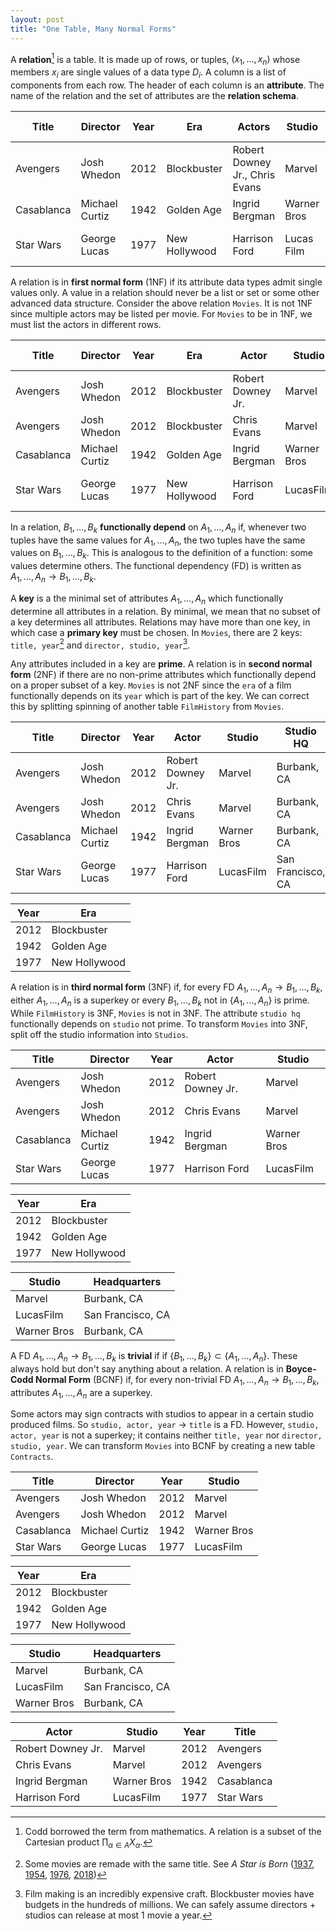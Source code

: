 ```yaml
---
layout: post
title: "One Table, Many Normal Forms"
---
```


A **relation**[^1] is a table. It is made up of rows, or tuples, $(x_1, \dots, x_n)$ whose members $x_i$ are single values of a data type $D_i$. A column is a list of components from each row. The header of each column is an **attribute**. The name of the relation and the set of attributes are the **relation schema**.

| Title      | Director       | Year | Era           | Actors                         | Studio      | Studio HQ         |
| ---------- | -------------- | ---- | ------------- | ------------------------------ | ----------- | ----------------- |
| Avengers   | Josh Whedon    | 2012 | Blockbuster   | Robert Downey Jr., Chris Evans | Marvel      | Burbank, CA       |
| Casablanca | Michael Curtiz | 1942 | Golden Age    | Ingrid Bergman                 | Warner Bros | Burbank, CA       |
| Star Wars  | George Lucas   | 1977 | New Hollywood | Harrison Ford                  | Lucas Film  | San Francisco, CA |

A relation is in **first normal form** (1NF) if its attribute data types admit single values only. A value in a relation should never be a list or set or some other advanced data structure. Consider the above relation `Movies`. It is not 1NF since multiple actors may be listed per movie. For `Movies` to be in 1NF, we must list the actors in different rows.

| Title      | Director       | Year | Era           | Actor             | Studio      | Studio HQ         |
| ---------- | -------------- | ---- | ------------- | ----------------- | ----------- | ----------------- |
| Avengers   | Josh Whedon    | 2012 | Blockbuster   | Robert Downey Jr. | Marvel      | Burbank, CA       |
| Avengers   | Josh Whedon    | 2012 | Blockbuster   | Chris Evans       | Marvel      | Burbank, CA       |
| Casablanca | Michael Curtiz | 1942 | Golden Age    | Ingrid Bergman    | Warner Bros | Burbank, CA       |
| Star Wars  | George Lucas   | 1977 | New Hollywood | Harrison Ford     | LucasFilm   | San Fransisco, CA |

In a relation, $B_1, \dots, B_k$ **functionally depend** on $A_1, \dots, A_n$ if, whenever two tuples have the same values for $A_1, \dots, A_n$, the two tuples have the same values on $B_1, \dots, B_k$. This is analogous to the definition of a function: some values determine others. The functional dependency (FD) is written as $A_1, \dots, A_n \to B_1, \dots, B_k$.

A **key** is a the minimal set of attributes $A_1, \dots, A_n$ which functionally determine all attributes in a relation. By minimal, we mean that no subset of a key determines all attributes. Relations may have more than one key, in which case a **primary key** must be chosen. In `Movies`, there are 2 keys: `title, year`[^2] and `director, studio, year`[^3].

Any attributes included in a key are **prime**. A relation is in **second normal form** (2NF) if there are no non-prime attributes which functionally depend on a proper subset of a key. `Movies` is not 2NF since the `era` of a film functionally depends on its `year` which is part of the key. We can correct this by splitting spinning of another table `FilmHistory` from `Movies`.

| Title      | Director       | Year | Actor             | Studio      | Studio HQ         |
| ---------- | -------------- | ---- | ----------------- | ----------- | ----------------- |
| Avengers   | Josh Whedon    | 2012 | Robert Downey Jr. | Marvel      | Burbank, CA       |
| Avengers   | Josh Whedon    | 2012 | Chris Evans       | Marvel      | Burbank, CA       |
| Casablanca | Michael Curtiz | 1942 | Ingrid Bergman    | Warner Bros | Burbank, CA       |
| Star Wars  | George Lucas   | 1977 | Harrison Ford     | LucasFilm   | San Francisco, CA |

| Year | Era           |
| ---- | ------------- |
| 2012 | Blockbuster   |
| 1942 | Golden Age    |
| 1977 | New Hollywood |

A relation is in **third normal form** (3NF) if, for every FD $A_1, \dots, A_n \to B_1, \dots, B_k$, either $A_1, \dots, A_n$ is a superkey or every $B_1, \dots, B_k$ not in $\{A_1, \dots, A_n\}$ is prime. While `FilmHistory` is 3NF, `Movies` is not in 3NF. The attribute `studio hq` functionally depends on `studio` not prime. To transform `Movies` into 3NF, split off the studio information into `Studios`.

| Title      | Director       | Year | Actor             | Studio      |
| ---------- | -------------- | ---- | ----------------- | ----------- |
| Avengers   | Josh Whedon    | 2012 | Robert Downey Jr. | Marvel      |
| Avengers   | Josh Whedon    | 2012 | Chris Evans       | Marvel      |
| Casablanca | Michael Curtiz | 1942 | Ingrid Bergman    | Warner Bros |
| Star Wars  | George Lucas   | 1977 | Harrison Ford     | LucasFilm   |

| Year | Era           |
| ---- | ------------- |
| 2012 | Blockbuster   |
| 1942 | Golden Age    |
| 1977 | New Hollywood |

| Studio      | Headquarters      |
| ----------- | ----------------- |
| Marvel      | Burbank, CA       |
| LucasFilm   | San Francisco, CA |
| Warner Bros | Burbank, CA       |

A FD $A_1, \dots, A_n \to B_1, \dots, B_k$ is **trivial** if if $\{B_1, \dots, B_k\} \subset \{A_1, \dots, A_n\}$. These always hold but don't say anything about a relation. A relation is in **Boyce-Codd Normal Form** (BCNF) if, for every non-trivial FD $A_1, \dots, A_n \to B_1, \dots, B_k$, attributes $A_1, \dots, A_n$ are a superkey.

Some actors may sign contracts with studios to appear in a certain studio produced films. So `studio, actor, year` $\to$ `title` is a FD. However, `studio, actor, year` is not a superkey; it contains neither `title, year` nor `director, studio, year`. We can transform `Movies` into BCNF by creating a new table `Contracts`.

| Title      | Director       | Year | Studio      |
| ---------- | -------------- | ---- | ----------- |
| Avengers   | Josh Whedon    | 2012 | Marvel      |
| Avengers   | Josh Whedon    | 2012 | Marvel      |
| Casablanca | Michael Curtiz | 1942 | Warner Bros |
| Star Wars  | George Lucas   | 1977 | LucasFilm   |

| Year | Era           |
| ---- | ------------- |
| 2012 | Blockbuster   |
| 1942 | Golden Age    |
| 1977 | New Hollywood |

| Studio      | Headquarters      |
| ----------- | ----------------- |
| Marvel      | Burbank, CA       |
| LucasFilm   | San Francisco, CA |
| Warner Bros | Burbank, CA       |

| Actor             | Studio      | Year | Title      |
| ----------------- | ----------- | ---- | ---------- |
| Robert Downey Jr. | Marvel      | 2012 | Avengers   |
| Chris Evans       | Marvel      | 2012 | Avengers   |
| Ingrid Bergman    | Warner Bros | 1942 | Casablanca |
| Harrison Ford     | LucasFilm   | 1977 | Star Wars  |

[^1]: Codd borrowed the term from mathematics. A relation is a subset of the Cartesian product $\prod_{\alpha \in A} X_\alpha$.
[^2]: Some movies are remade with the same title. See *A Star is Born* ([1937](), [1954](), [1976](), [2018]())
[^3]: Film making is an incredibly expensive craft. Blockbuster movies have budgets in the hundreds of millions. We can safely assume directors + studios can release at most 1 movie a year.
